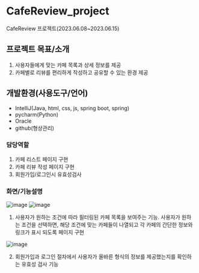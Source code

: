 # CafeReview_project
CafeReview 프로젝트(2023.06.08~2023.06.15)

## 프로젝트 목표/소개
1. 사용자들에게 맞는 카페 목록과 상세 정보를 제공
2. 카페별로 리뷰를 편리하게 작성하고 공유할 수 있는 환경 제공

## 개발환경(사용도구/언어)
- IntelliJ(Java, html, css, js, spring boot, spring)
- pycharm(Python)
- Oracle
- github(형상관리)

### 담당역할
1. 카페 리스트 페이지 구현
2. 카페 리뷰 작성 페이지 구현
3. 회원가입/로그인시 유효성검사

   
### 화면/기능설명
![image](https://github.com/SYE12345/CafeReview_project/assets/129352928/b22e1b31-d3f7-489d-be63-8b8c44a7f826) ![image](https://github.com/SYE12345/CafeReview_project/assets/129352928/3f510770-fa45-46fd-9464-a29d3c6ad90e)


1. 사용자가 원하는 조건에 따라 필터링된 카페 목록을 보여주는 기능. 사용자가 원하는 조건을 선택하면, 해당 조건에 맞는 카페들이 나열되고 각 카페의 간단한 정보와 링크가 표시 되도록 페이지 구현


![image](https://github.com/SYE12345/CafeReview_project/assets/129352928/cb8c946f-2597-4d0b-ad45-606388f85cda)

2. 회원가입과 로그인 절차에서 사용자가 올바른 형식의 정보를 제공했는지를 확인하는 유효성 검사 기능
